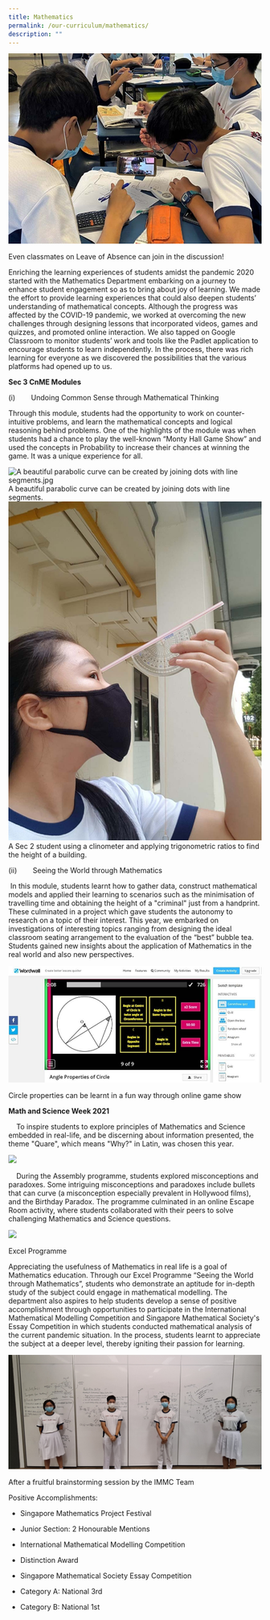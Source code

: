 ```yaml
---
title: Mathematics
permalink: /our-curriculum/mathematics/
description: ""
---
```

![Even classmates on Leave of Absence can join in the discussion.jpg](/images/Even%20classmates%20on%20Leave%20of%20Absence%20can%20join%20in%20the%20discussion.jpg)

Even classmates on Leave of Absence can join in the discussion!

Enriching the learning experiences of students amidst the pandemic 2020 started with the Mathematics Department embarking on a journey to enhance student engagement so as to bring about joy of learning. We made the effort to provide learning experiences that could also deepen students’ understanding of mathematical concepts. Although the progress was affected by the COVID-19 pandemic, we worked at overcoming the new challenges through designing lessons that incorporated videos, games and quizzes, and promoted online interaction. We also tapped on Google Classroom to monitor students’ work and tools like the Padlet application to encourage students to learn independently. In the process, there was rich learning for everyone as we discovered the possibilities that the various platforms had opened up to us.

**Sec 3 CnME Modules**

(i)        Undoing Common Sense through Mathematical Thinking

Through this module, students had the opportunity to work on counter-intuitive problems, and learn the mathematical concepts and logical reasoning behind problems. One of the highlights of the module was when students had a chance to play the well-known “Monty Hall Game Show” and used the concepts in Probability to increase their chances at winning the game. It was a unique experience for all.


![A beautiful parabolic curve can be created by joining dots with line segments.jpg](https://nanhuahigh.moe.edu.sg/qql/slot/u528/Our%20Curriculum%202021/Mathematics/A%20beautiful%20parabolic%20curve%20can%20be%20created%20by%20joining%20dots%20with%20line%20segments.jpg)  A beautiful parabolic curve can be created by joining dots with line segments.
<br>
![A Sec 2 student using a clinometer and applying trigonometric ratios to find the height of a building.jpg](/images/A%20Sec%202%20student%20using%20a%20clinometer.jpg) A Sec 2 student using a clinometer and applying trigonometric ratios to find the height of a building.  
 

  

(ii)        Seeing the World through Mathematics

 In this module, students learnt how to gather data, construct mathematical models and applied their learning to scenarios such as the minimisation of travelling time and obtaining the height of a "criminal" just from a handprint. These culminated in a project which gave students the autonomy to research on a topic of their interest. This year, we embarked on investigations of interesting topics ranging from designing the ideal classroom seating arrangement to the evaluation of the “best” bubble tea. Students gained new insights about the application of Mathematics in the real world and also new perspectives. 

![Circle properties can be learnt in a fun way through online game show.jpg](/images/Circle%20properties%20can%20be%20learnt%20in%20a%20fun%20way%20through%20online%20game%20show.jpg)

Circle properties can be learnt in a fun way through online game show

  

**Math and Science Week 2021**   

    To inspire students to explore principles of Mathematics and Science embedded in real-life, and be discerning about information presented, the theme "Quare", which means "Why?" in Latin, was chosen this year.

<img src="/images/math1.png" 
         style="width:500px"
	/>
<br>

  

    During the Assembly programme, students explored misconceptions and paradoxes. Some intriguing misconceptions and paradoxes include bullets that can curve (a misconception especially prevalent in Hollywood films), and the Birthday Paradox. The programme culminated in an online Escape Room activity, where students collaborated with their peers to solve challenging Mathematics and Science questions.  

<img src="/images/math2.png" 
         style="width:500px"
	/>
<br>
  

  

Excel Programme

Appreciating the usefulness of Mathematics in real life is a goal of Mathematics education. Through our Excel Programme “Seeing the World through Mathematics”, students who demonstrate an aptitude for in-depth study of the subject could engage in mathematical modelling. The department also aspires to help students develop a sense of positive accomplishment through opportunities to participate in the International Mathematical Modelling Competition and Singapore Mathematical Society's Essay Competition in which students conducted mathematical analysis of the current pandemic situation. In the process, students learnt to appreciate the subject at a deeper level, thereby igniting their passion for learning.

  

![After a fruitful brainstorming session by the IMMC Team.jpg](/images/After%20a%20fruitful%20brainstorming%20session%20by%20the%20IMMC%20Team.jpg)  


After a fruitful brainstorming session by the IMMC Team 

  

  

Positive Accomplishments:  

*   Singapore Mathematics Project Festival 
    

*   Junior Section: 2 Honourable Mentions
    

*   International Mathematical Modelling Competition
    

*   Distinction Award
    

*   Singapore Mathematical Society Essay Competition 
    

*   Category A: National 3rd 
    
*   Category B: National 1st